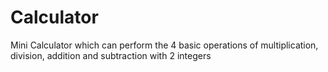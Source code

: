 # Calculator
Mini Calculator which can perform the 4 basic operations of multiplication, division, addition and subtraction with 2 integers
